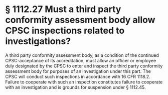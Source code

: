 # § 1112.27   Must a third party conformity assessment body allow CPSC inspections related to investigations?

A third party conformity assessment body, as a condition of the continued CPSC-acceptance of its accreditation, must allow an officer or employee duly designated by the CPSC to enter and inspect the third party conformity assessment body for purposes of an investigation under this part. The CPSC will conduct such inspections in accordance with 16 CFR 1118.2. Failure to cooperate with such an inspection constitutes failure to cooperate with an investigation and is grounds for suspension under § 1112.45.




